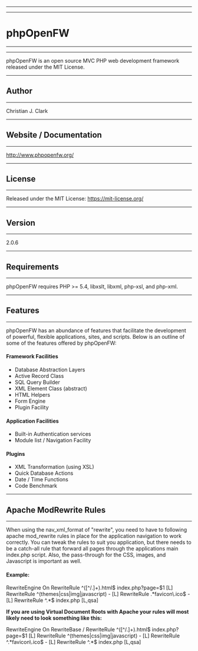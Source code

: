 -----------------------------------------------------------------------------------------------------------
-----------------------------------------------------------------------------------------------------------
# phpOpenFW
-----------------------------------------------------------------------------------------------------------
-----------------------------------------------------------------------------------------------------------
phpOpenFW is an open source MVC PHP web development framework released under the MIT License.

-----------------------------------------------------------------------------------------------------------
## Author
-----------------------------------------------------------------------------------------------------------
Christian J. Clark

-----------------------------------------------------------------------------------------------------------
## Website / Documentation
-----------------------------------------------------------------------------------------------------------
http://www.phpopenfw.org/

-----------------------------------------------------------------------------------------------------------
## License
-----------------------------------------------------------------------------------------------------------
Released under the MIT License: https://mit-license.org/

-----------------------------------------------------------------------------------------------------------
## Version
-----------------------------------------------------------------------------------------------------------
2.0.6

-----------------------------------------------------------------------------------------------------------
## Requirements
-----------------------------------------------------------------------------------------------------------
phpOpenFW requires PHP >= 5.4, libxslt, libxml, php-xsl, and php-xml.

-----------------------------------------------------------------------------------------------------------
## Features
-----------------------------------------------------------------------------------------------------------
phpOpenFW has an abundance of features that facilitate the development of powerful, flexible applications, sites, and scripts. 
Below is an outline of some of the features offered by phpOpenFW:

#### Framework Facilities

* Database Abstraction Layers
* Active Record Class
* SQL Query Builder
* XML Element Class (abstract)
* HTML Helpers
* Form Engine
* Plugin Facility

#### Application Facilities

* Built-in Authentication services
* Module list / Navigation Facility

#### Plugins

* XML Transformation (using XSL)
* Quick Database Actions
* Date / Time Functions
* Code Benchmark

-----------------------------------------------------------------------------------------------------------
## Apache ModRewrite Rules
-----------------------------------------------------------------------------------------------------------
When using the nav_xml_format of "rewrite", you need to have to following apache mod_rewrite rules 
in place for the application navigation to work correctly. You can tweak the rules to suit you application, 
but there needs to be a catch-all rule that forward all pages through the applications main index.php 
script. Also, the pass-through for the CSS, images, and Javascript is important as well.

#### Example:

RewriteEngine On
RewriteRule ^([^/\.]+).html$ index.php?page=$1 [L]
RewriteRule ^(themes|css|img|javascript) - [L]
RewriteRule  .*favicon\.ico$ - [L]
RewriteRule ^.*$ index.php [L,qsa]

**If you are using Virtual Document Roots with Apache your rules will most likely need to look something like this:**

RewriteEngine On
RewriteBase /
RewriteRule ^([^/\.]+).html$ index.php?page=$1 [L]
RewriteRule ^(themes|css|img|javascript) - [L]
RewriteRule ^.*favicon\.ico$ - [L]
RewriteRule ^.*$ index.php [L,qsa]
